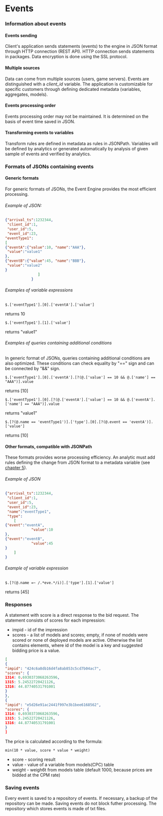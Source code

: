 # Events #
### Information about events ###
#### Events sending ####
Client's application sends statements (events) to the engine in JSON format through HTTP connection (REST API). HTTP connection sends statements in packages. Data encryption is done using the SSL protocol.
#### Multiple sources ####
Data can come from multiple sources (users, game servers). Events are distinguished with a *client_id* variable. The application is customizable for specific customers through defining dedicated metadata (variables, aggregates, models).
#### Events processing order ####
Events processing order may not be maintained. It is determined on the basis of event time saved in JSON.
#### Transforming events to variables ####
Transform rules are defined in metadata as rules in JSONPath. Variables will be defined by analytics or generated automatically by analysis of given sample of events and verified by analytics.
### Formats of JSONs containing events ###
#### Generic formats ####
For generic formats of JSONs, the Event Engine provides the most efficient processing.

###### Example of JSON: ######
```json
{"arrival_ts":1232344,  
 "client_id":1, 
 "user_id":5, 
 "event_id":23,
"eventType1":
[
{"eventA":{"value":10, "name":"AAA"},
 "value":"value1"
},
{"eventB":{"value":45, "name":"BBB"},
 "value":"value2" 		
}
			   ]
			}
```
###### Examples of variable expressions ######
```
$.['eventType1'].[0].['eventA'].['value']
``` 
returns 10

```
$.['eventType1'].[1].['value']
``` 
returns "value1"

###### Examples of queries containing additional conditions ######
In generic format of JSONs, queries containing additional conditions are also optimized. These conditions can check equality by "==" sign and can be connected by "&&" sign.

```
$.['eventType1'].[0].['eventA'].[?(@.['value'] == 10 && @.['name'] == "AAA")].value
```
 returns [10]

```
$.['eventType1'].[0].[?(@.['eventA'].['value'] == 10 && @.['eventA'].['name'] == "AAA")].value
```
 returns "value1"

```
$.[?(@.name == 'eventType1')].['type'].[0].[?(@.event == 'eventA')].['value']
```
 returns [10]

#### Other formats, compatible with JSONPath ####
These formats provides worse processing efficiency. An analytic must add rules defining the change from JSON format to a metadata variable (see [chapter 5](http://event-engine-documentation.readthedocs.io/en/latest/5.%20Metadata/)).

###### Example of JSON ######
```json
{"arrival_ts":1232344,  
 "client_id":1, 
 "user_id":5, 
 "event_id":23,
 "name":"eventType1",
 "type":
 	[
{"event":"eventA",
 	 	    "value":10
},
{"event":"eventB",
 	 	    "value":45
}
 	]
}
```

###### Example of variable expression ######
```
$.[?(@.name =~ /.*eve.*/i)].['type'].[1].['value']
```
returns [45]

### Responses ###
A statement with score is a direct response to the bid request.
The statement consists of scores for each impression:

- impid - id of the impression
- scores - a list of models and scores; empty, if none of models were scored  or none of deployed models are active. Otherwise the list contains elements, where id of the model is a key and suggested bidding price is a value.

```json
[
{
"impid": "424c6a8db16d4fa8ab853c5cd7b04ac7",
"scores": {
1314: 0.6930373068263596,
1315: 5.24522720421126,
1316: 44.87740531791001
}
},
{
"impid": "e5d26e91ac2441f997e3b1bee6168562",
"scores": {
1314: 0.6930373068263596,
1315: 5.24522720421126,
1316: 44.87740531791001
}
]
```

The price is calculated according to the formula: 

`min(10 * value, score * value * weight)`

- score - scoring result
- value - value of a variable from models(CPC) table
- weight - weigh6t from models table (default 1000, because prices are bidded at the CPM rate)


### Saving events ###
Every event is saved to a repository of events. If necessary, a backup of the repository can be made. Saving events do not block futher processing. The repository which stores events is made of txt files.